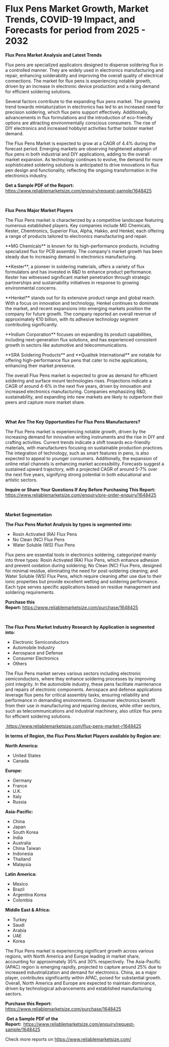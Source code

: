 <p><h1>Flux Pens Market Growth, Market Trends, COVID-19 Impact, and Forecasts for period from 2025 - 2032</h1></p><p><strong>Flux Pens Market Analysis and Latest Trends</strong></p>
<p><p>Flux pens are specialized applicators designed to dispense soldering flux in a controlled manner. They are widely used in electronics manufacturing and repair, enhancing solderability and improving the overall quality of electrical connections. The market for flux pens is experiencing notable growth, driven by an increase in electronic device production and a rising demand for efficient soldering solutions.</p><p>Several factors contribute to the expanding flux pens market. The growing trend towards miniaturization in electronics has led to an increased need for precision soldering, which flux pens support effectively. Additionally, advancements in flux formulations and the introduction of eco-friendly options are attracting environmentally conscious consumers. The rise of DIY electronics and increased hobbyist activities further bolster market demand. </p><p>The Flux Pens Market is expected to grow at a CAGR of 4.4% during the forecast period. Emerging markets are observing heightened adoption of flux pens in both industrial and DIY applications, adding to the overall market expansion. As technology continues to evolve, the demand for more sophisticated soldering solutions is anticipated to drive innovations in flux pen design and functionality, reflecting the ongoing transformation in the electronics industry.</p></p>
<p><strong>Get a Sample PDF of the Report:&nbsp;</strong> <a href="https://www.reliablemarketsize.com/enquiry/request-sample/1648425?utm_campaign=2005&utm_medium=2&utm_source=Github&utm_content=ia&utm_term=07022025&utm_id=flux-pens">https://www.reliablemarketsize.com/enquiry/request-sample/1648425</a></p>
<p>&nbsp;</p>
<p><strong>Flux Pens Major Market Players</strong></p>
<p><p>The Flux Pens market is characterized by a competitive landscape featuring numerous established players. Key companies include MG Chemicals, Kester, Chemtronics, Superior Flux, Alpha, Hakko, and Henkel, each offering a range of products tailored to electronics manufacturing and repair.</p><p>**MG Chemicals** is known for its high-performance products, including specialized flux for PCB assembly. The company's market growth has been steady due to increasing demand in electronics manufacturing. </p><p>**Kester**, a pioneer in soldering materials, offers a variety of flux formulators and has invested in R&D to enhance product performance. Kester has witnessed significant market penetration through strategic partnerships and sustainability initiatives in response to growing environmental concerns.</p><p>**Henkel** stands out for its extensive product range and global reach. With a focus on innovation and technology, Henkel continues to dominate the market, and recent expansions into emerging markets position the company for future growth. The company reported an overall revenue of approximately €10 billion, with its adhesive technology segment contributing significantly.</p><p>**Indium Corporation** focuses on expanding its product capabilities, including next-generation flux solutions, and has experienced consistent growth in sectors like automotive and telecommunications.</p><p>**SRA Soldering Products** and **Qualitek International** are notable for offering high-performance flux pens that cater to niche applications, enhancing their market presence.</p><p>The overall Flux Pens market is expected to grow as demand for efficient soldering and surface mount technologies rises. Projections indicate a CAGR of around 4-6% in the next five years, driven by innovation and increased electronics manufacturing. Companies emphasizing R&D, sustainability, and expanding into new markets are likely to outperform their peers and capture more market share.</p></p>
<p>&nbsp;</p>
<p><strong>What Are The Key Opportunities For Flux Pens Manufacturers?</strong></p>
<p><p>The Flux Pens market is experiencing notable growth, driven by the increasing demand for innovative writing instruments and the rise in DIY and crafting activities. Current trends indicate a shift towards eco-friendly materials, with manufacturers focusing on sustainable production practices. The integration of technology, such as smart features in pens, is also expected to appeal to younger consumers. Additionally, the expansion of online retail channels is enhancing market accessibility. Forecasts suggest a sustained upward trajectory, with a projected CAGR of around 5-7% over the next five years, signifying strong potential in both educational and artistic sectors.</p></p>
<p><strong>Inquire or Share Your Questions If Any Before Purchasing This Report:</strong> <a href="https://www.reliablemarketsize.com/enquiry/pre-order-enquiry/1648425?utm_campaign=2005&utm_medium=2&utm_source=Github&utm_content=ia&utm_term=07022025&utm_id=flux-pens">https://www.reliablemarketsize.com/enquiry/pre-order-enquiry/1648425</a></p>
<p>&nbsp;</p>
<p><strong>Market Segmentation</strong></p>
<p><strong>The Flux Pens Market Analysis by types is segmented into:</strong></p>
<p><ul><li>Rosin Activated (RA) Flux Pens</li><li>No Clean (NC) Flux Pens</li><li>Water Soluble (WS) Flux Pens</li></ul></p>
<p><p>Flux pens are essential tools in electronics soldering, categorized mainly into three types: Rosin Activated (RA) Flux Pens, which enhance adhesion and prevent oxidation during soldering; No Clean (NC) Flux Pens, designed for minimal residue, eliminating the need for post-soldering cleaning; and Water Soluble (WS) Flux Pens, which require cleaning after use due to their ionic properties but provide excellent wetting and soldering performance. Each type serves specific applications based on residue management and soldering requirements.</p></p>
<p><strong>Purchase this Report:&nbsp;</strong><a href="https://www.reliablemarketsize.com/purchase/1648425?utm_campaign=2005&utm_medium=2&utm_source=Github&utm_content=ia&utm_term=07022025&utm_id=flux-pens">https://www.reliablemarketsize.com/purchase/1648425</a></p>
<p>&nbsp;</p>
<p><strong>The Flux Pens Market Industry Research by Application is segmented into:</strong></p>
<p><ul><li>Electronic Semiconductors</li><li>Automobile Industry</li><li>Aerospace and Defense</li><li>Consumer Electronics</li><li>Others</li></ul></p>
<p><p>The Flux Pens market serves various sectors including electronic semiconductors, where they enhance soldering processes by improving joint integrity. In the automobile industry, these pens facilitate maintenance and repairs of electronic components. Aerospace and defense applications leverage flux pens for critical assembly tasks, ensuring reliability and performance in demanding environments. Consumer electronics benefit from their use in manufacturing and repairing devices, while other sectors, such as telecommunications and industrial machinery, also utilize flux pens for efficient soldering solutions.</p></p>
<p><a href="https://www.reliablemarketsize.com/flux-pens-market-r1648425?utm_campaign=2005&utm_medium=2&utm_source=Github&utm_content=ia&utm_term=07022025&utm_id=flux-pens">&nbsp;https://www.reliablemarketsize.com/flux-pens-market-r1648425</a></p>
<p><strong>In terms of Region, the Flux Pens Market Players available by Region are:</strong></p>
<p>
    <p> <strong> North America: </strong>
        <ul>
            <li>United States</li>
            <li>Canada</li>
        </ul>
        </p> 
    <p> <strong> Europe: </strong>
        <ul>
            <li>Germany</li>
            <li>France</li>
            <li>U.K.</li>
            <li>Italy</li>
            <li>Russia</li>
        </ul>
        </p> 
    <p> <strong> Asia-Pacific: </strong>
        <ul>
            <li>China</li>
            <li>Japan</li>
            <li>South Korea</li>
            <li>India</li>
            <li>Australia</li>
            <li>China Taiwan</li>
            <li>Indonesia</li>
            <li>Thailand</li>
            <li>Malaysia</li>
        </ul>
        </p> 
    <p> <strong> Latin America: </strong>
        <ul>
            <li>Mexico</li>
            <li>Brazil</li>
            <li>Argentina Korea</li>
            <li>Colombia</li>
        </ul>
        </p> 
    <p> <strong> Middle East & Africa: </strong>
        <ul>
            <li>Turkey</li>
            <li>Saudi</li>
            <li>Arabia</li>
            <li>UAE</li>
            <li>Korea</li>
        </ul>
    </p>
    </p>
<p><p>The Flux Pens market is experiencing significant growth across various regions, with North America and Europe leading in market share, accounting for approximately 35% and 30% respectively. The Asia-Pacific (APAC) region is emerging rapidly, projected to capture around 25% due to increased industrialization and demand for electronics. China, as a major player, contributes significantly within APAC, poised for substantial growth. Overall, North America and Europe are expected to maintain dominance, driven by technological advancements and established manufacturing sectors.</p></p>
<p><strong>Purchase this Report: </strong><a href="https://www.reliablemarketsize.com/purchase/1648425?utm_campaign=2005&utm_medium=2&utm_source=Github&utm_content=ia&utm_term=07022025&utm_id=flux-pens">https://www.reliablemarketsize.com/purchase/1648425</a></p>
<p>&nbsp;<strong>Get a Sample PDF of the Report:&nbsp;&nbsp;</strong><a href="https://www.reliablemarketsize.com/enquiry/request-sample/1648425?utm_campaign=2005&utm_medium=2&utm_source=Github&utm_content=ia&utm_term=07022025&utm_id=flux-pens">https://www.reliablemarketsize.com/enquiry/request-sample/1648425</a></p>
<p><strong></strong></p>
<p>Check more reports on <a href="https://www.reliablemarketsize.com/?utm_campaign=2005&utm_medium=2&utm_source=Github&utm_content=ia&utm_term=07022025&utm_id=flux-pens">https://www.reliablemarketsize.com/</a></p>